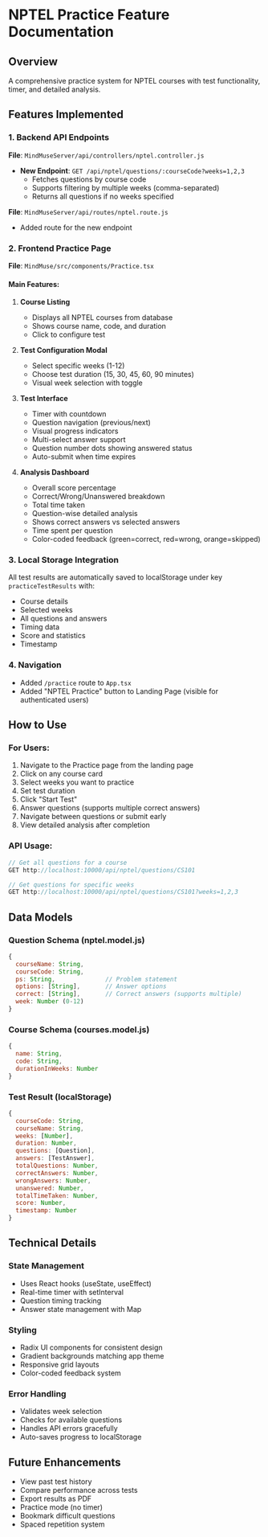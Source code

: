 # NPTEL Practice Feature Documentation

## Overview
A comprehensive practice system for NPTEL courses with test functionality, timer, and detailed analysis.

## Features Implemented

### 1. Backend API Endpoints
**File**: `MindMuseServer/api/controllers/nptel.controller.js`
- **New Endpoint**: `GET /api/nptel/questions/:courseCode?weeks=1,2,3`
  - Fetches questions by course code
  - Supports filtering by multiple weeks (comma-separated)
  - Returns all questions if no weeks specified

**File**: `MindMuseServer/api/routes/nptel.route.js`
- Added route for the new endpoint

### 2. Frontend Practice Page
**File**: `MindMuse/src/components/Practice.tsx`

#### Main Features:
1. **Course Listing**
   - Displays all NPTEL courses from database
   - Shows course name, code, and duration
   - Click to configure test

2. **Test Configuration Modal**
   - Select specific weeks (1-12)
   - Choose test duration (15, 30, 45, 60, 90 minutes)
   - Visual week selection with toggle

3. **Test Interface**
   - Timer with countdown
   - Question navigation (previous/next)
   - Visual progress indicators
   - Multi-select answer support
   - Question number dots showing answered status
   - Auto-submit when time expires

4. **Analysis Dashboard**
   - Overall score percentage
   - Correct/Wrong/Unanswered breakdown
   - Total time taken
   - Question-wise detailed analysis
   - Shows correct answers vs selected answers
   - Time spent per question
   - Color-coded feedback (green=correct, red=wrong, orange=skipped)

### 3. Local Storage Integration
All test results are automatically saved to localStorage under key `practiceTestResults` with:
- Course details
- Selected weeks
- All questions and answers
- Timing data
- Score and statistics
- Timestamp

### 4. Navigation
- Added `/practice` route to `App.tsx`
- Added "NPTEL Practice" button to Landing Page (visible for authenticated users)

## How to Use

### For Users:
1. Navigate to the Practice page from the landing page
2. Click on any course card
3. Select weeks you want to practice
4. Set test duration
5. Click "Start Test"
6. Answer questions (supports multiple correct answers)
7. Navigate between questions or submit early
8. View detailed analysis after completion

### API Usage:
```javascript
// Get all questions for a course
GET http://localhost:10000/api/nptel/questions/CS101

// Get questions for specific weeks
GET http://localhost:10000/api/nptel/questions/CS101?weeks=1,2,3
```

## Data Models

### Question Schema (nptel.model.js)
```javascript
{
  courseName: String,
  courseCode: String,
  ps: String,              // Problem statement
  options: [String],       // Answer options
  correct: [String],       // Correct answers (supports multiple)
  week: Number (0-12)
}
```

### Course Schema (courses.model.js)
```javascript
{
  name: String,
  code: String,
  durationInWeeks: Number
}
```

### Test Result (localStorage)
```javascript
{
  courseCode: String,
  courseName: String,
  weeks: [Number],
  duration: Number,
  questions: [Question],
  answers: [TestAnswer],
  totalQuestions: Number,
  correctAnswers: Number,
  wrongAnswers: Number,
  unanswered: Number,
  totalTimeTaken: Number,
  score: Number,
  timestamp: Number
}
```

## Technical Details

### State Management
- Uses React hooks (useState, useEffect)
- Real-time timer with setInterval
- Question timing tracking
- Answer state management with Map

### Styling
- Radix UI components for consistent design
- Gradient backgrounds matching app theme
- Responsive grid layouts
- Color-coded feedback system

### Error Handling
- Validates week selection
- Checks for available questions
- Handles API errors gracefully
- Auto-saves progress to localStorage

## Future Enhancements
- View past test history
- Compare performance across tests
- Export results as PDF
- Practice mode (no timer)
- Bookmark difficult questions
- Spaced repetition system
